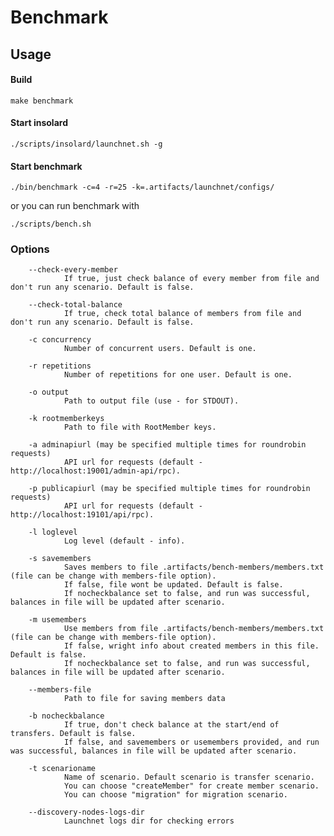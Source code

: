Benchmark
===============

Usage
----------
#### Build

    make benchmark
   
#### Start insolard

    ./scripts/insolard/launchnet.sh -g
   
#### Start benchmark

    ./bin/benchmark -c=4 -r=25 -k=.artifacts/launchnet/configs/

or you can run benchmark with

    ./scripts/bench.sh

### Options

        --check-every-member
                If true, just check balance of every member from file and don't run any scenario. Default is false.

        --check-total-balance
                If true, check total balance of members from file and don't run any scenario. Default is false.

        -c concurrency
                Number of concurrent users. Default is one. 

        -r repetitions
                Number of repetitions for one user. Default is one.

        -o output
                Path to output file (use - for STDOUT).

        -k rootmemberkeys
                Path to file with RootMember keys.

        -a adminapiurl (may be specified multiple times for roundrobin requests)
                API url for requests (default - http://localhost:19001/admin-api/rpc).
                
        -p publicapiurl (may be specified multiple times for roundrobin requests)
                API url for requests (default - http://localhost:19101/api/rpc).

        -l loglevel
                Log level (default - info).

        -s savemembers
                Saves members to file .artifacts/bench-members/members.txt (file can be change with members-file option).
                If false, file wont be updated. Default is false.
                If nocheckbalance set to false, and run was successful, balances in file will be updated after scenario.

        -m usemembers
                Use members from file .artifacts/bench-members/members.txt (file can be change with members-file option).
                If false, wright info about created members in this file. Default is false. 
                If nocheckbalance set to false, and run was successful, balances in file will be updated after scenario.

        --members-file
                Path to file for saving members data

        -b nocheckbalance
                If true, don't check balance at the start/end of transfers. Default is false.
                If false, and savemembers or usemembers provided, and run was successful, balances in file will be updated after scenario.

        -t scenarioname
                Name of scenario. Default scenario is transfer scenario.
                You can choose "createMember" for create member scenario.
                You can choose "migration" for migration scenario.

        --discovery-nodes-logs-dir
                Launchnet logs dir for checking errors
